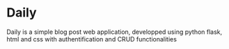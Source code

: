 # Daily
Daily is a simple blog post web application, developped using python flask, html and css
with authentification and CRUD functionalities
